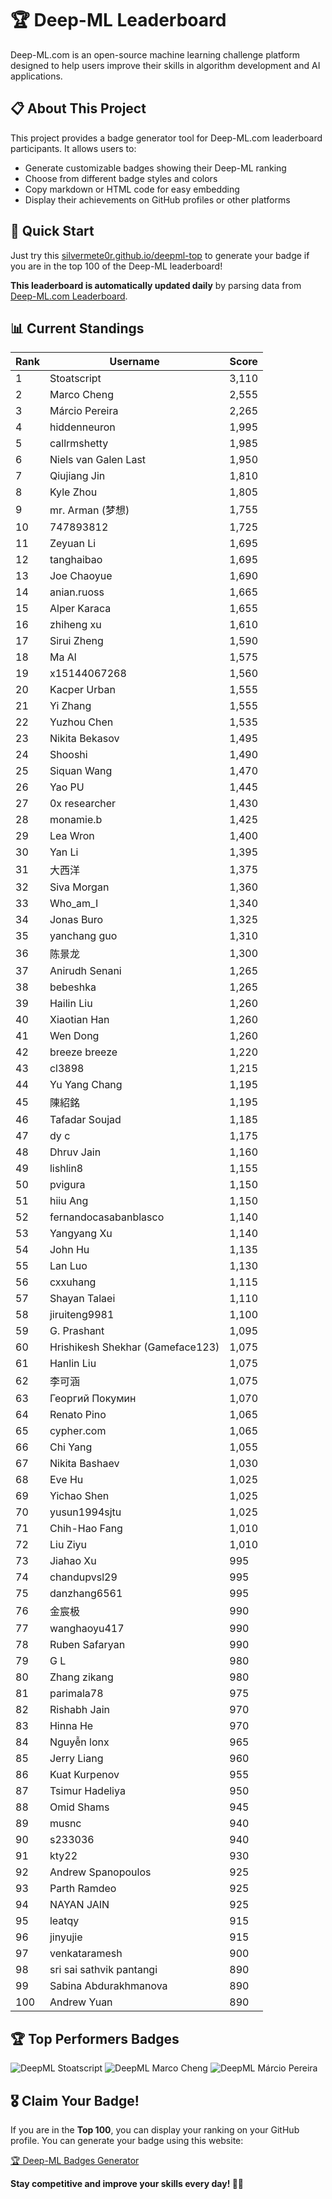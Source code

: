 # 🏆 Deep-ML Leaderboard

Deep-ML.com is an open-source machine learning challenge platform designed to help users improve their skills in algorithm development and AI applications.  

## 📋 About This Project

This project provides a badge generator tool for Deep-ML.com leaderboard participants. It allows users to:
- Generate customizable badges showing their Deep-ML ranking
- Choose from different badge styles and colors
- Copy markdown or HTML code for easy embedding
- Display their achievements on GitHub profiles or other platforms

## 🚀 Quick Start

Just try this [silvermete0r.github.io/deepml-top](silvermete0r.github.io/deepml-top) to generate your badge if you are in the top 100 of the Deep-ML leaderboard!

**This leaderboard is automatically updated daily** by parsing data from [Deep-ML.com Leaderboard](https://www.deep-ml.com/leaderboard).  

## 📊 Current Standings  

<!-- LEADERBOARD_START -->
| Rank | Username | Score |
|------|---------|-------|
| 1 | Stoatscript | 3,110 |
| 2 | Marco Cheng | 2,555 |
| 3 | Márcio Pereira | 2,265 |
| 4 | hiddenneuron | 1,995 |
| 5 | callrmshetty | 1,985 |
| 6 | Niels van Galen Last | 1,950 |
| 7 | Qiujiang Jin | 1,810 |
| 8 | Kyle Zhou | 1,805 |
| 9 | mr. Arman (梦想) | 1,755 |
| 10 | 747893812 | 1,725 |
| 11 | Zeyuan Li | 1,695 |
| 12 | tanghaibao | 1,695 |
| 13 | Joe Chaoyue | 1,690 |
| 14 | anian.ruoss | 1,665 |
| 15 | Alper Karaca | 1,655 |
| 16 | zhiheng xu | 1,610 |
| 17 | Sirui Zheng | 1,590 |
| 18 | Ma Al | 1,575 |
| 19 | x15144067268 | 1,560 |
| 20 | Kacper Urban | 1,555 |
| 21 | Yi Zhang | 1,555 |
| 22 | Yuzhou Chen | 1,535 |
| 23 | Nikita Bekasov | 1,495 |
| 24 | Shooshi | 1,490 |
| 25 | Siquan Wang | 1,470 |
| 26 | Yao PU | 1,445 |
| 27 | 0x researcher | 1,430 |
| 28 | monamie.b | 1,425 |
| 29 | Lea Wron | 1,400 |
| 30 | Yan Li | 1,395 |
| 31 | 大西洋 | 1,375 |
| 32 | Siva Morgan | 1,360 |
| 33 | Who_am_I | 1,340 |
| 34 | Jonas Buro | 1,325 |
| 35 | yanchang guo | 1,310 |
| 36 | 陈景龙 | 1,300 |
| 37 | Anirudh Senani | 1,265 |
| 38 | bebeshka | 1,265 |
| 39 | Hailin Liu | 1,260 |
| 40 | Xiaotian Han | 1,260 |
| 41 | Wen Dong | 1,260 |
| 42 | breeze breeze | 1,220 |
| 43 | cl3898 | 1,215 |
| 44 | Yu Yang Chang | 1,195 |
| 45 | 陳紹銘 | 1,195 |
| 46 | Tafadar Soujad | 1,185 |
| 47 | dy c | 1,175 |
| 48 | Dhruv Jain | 1,160 |
| 49 | lishlin8 | 1,155 |
| 50 | pvigura | 1,150 |
| 51 | hiiu Ang | 1,150 |
| 52 | fernandocasabanblasco | 1,140 |
| 53 | Yangyang Xu | 1,140 |
| 54 | John Hu | 1,135 |
| 55 | Lan Luo | 1,130 |
| 56 | cxxuhang | 1,115 |
| 57 | Shayan Talaei | 1,110 |
| 58 | jiruiteng9981 | 1,100 |
| 59 | G. Prashant | 1,095 |
| 60 | Hrishikesh Shekhar (Gameface123) | 1,075 |
| 61 | Hanlin Liu | 1,075 |
| 62 | 李可涵 | 1,075 |
| 63 | Георгий Покумин | 1,070 |
| 64 | Renato Pino | 1,065 |
| 65 | cypher.com | 1,065 |
| 66 | Chi Yang | 1,055 |
| 67 | Nikita Bashaev | 1,030 |
| 68 | Eve Hu | 1,025 |
| 69 | Yichao Shen | 1,025 |
| 70 | yusun1994sjtu | 1,025 |
| 71 | Chih-Hao Fang | 1,010 |
| 72 | Liu Ziyu | 1,010 |
| 73 | Jiahao Xu | 995 |
| 74 | chandupvsl29 | 995 |
| 75 | danzhang6561 | 995 |
| 76 | 金宸极 | 990 |
| 77 | wanghaoyu417 | 990 |
| 78 | Ruben Safaryan | 990 |
| 79 | G L | 980 |
| 80 | Zhang zikang | 980 |
| 81 | parimala78 | 975 |
| 82 | Rishabh Jain | 970 |
| 83 | Hinna He | 970 |
| 84 | Nguyễn lonx | 965 |
| 85 | Jerry Liang | 960 |
| 86 | Kuat Kurpenov | 955 |
| 87 | Tsimur Hadeliya | 950 |
| 88 | Omid Shams | 945 |
| 89 | musnc | 940 |
| 90 | s233036 | 940 |
| 91 | kty22 | 930 |
| 92 | Andrew Spanopoulos | 925 |
| 93 | Parth Ramdeo | 925 |
| 94 | NAYAN JAIN | 925 |
| 95 | leatqy | 915 |
| 96 | jinyujie | 915 |
| 97 | venkataramesh | 900 |
| 98 | sri sai sathvik pantangi | 890 |
| 99 | Sabina Abdurakhmanova | 890 |
| 100 | Andrew Yuan | 890 |
<!-- LEADERBOARD_END -->

## 🏆 Top Performers Badges

<!-- BADGES_START -->
![DeepML Stoatscript](https://img.shields.io/badge/dynamic/json?url=https%3A%2F%2Fraw.githubusercontent.com%2Fsilvermete0r%2Fdeepml-top%2Fmain%2Fbadges.json&query=%24.f0022cc6de4b20fe459420bacf8c1f9c.label&prefix=Rank%20&style=for-the-badge&label=%F0%9F%9A%80%20DeepML&color=blue&link=https%3A%2F%2Fwww.deep-ml.com%2Fleaderboard)
![DeepML Marco Cheng](https://img.shields.io/badge/dynamic/json?url=https%3A%2F%2Fraw.githubusercontent.com%2Fsilvermete0r%2Fdeepml-top%2Fmain%2Fbadges.json&query=%24.4091c1a21900bd2c7d3f4e343acddda1.label&prefix=Rank%20&style=for-the-badge&label=%F0%9F%9A%80%20DeepML&color=blue&link=https%3A%2F%2Fwww.deep-ml.com%2Fleaderboard)
![DeepML Márcio Pereira](https://img.shields.io/badge/dynamic/json?url=https%3A%2F%2Fraw.githubusercontent.com%2Fsilvermete0r%2Fdeepml-top%2Fmain%2Fbadges.json&query=%24.b0ffdfd546c2cfe5688ab1e44f9ead8c.label&prefix=Rank%20&style=for-the-badge&label=%F0%9F%9A%80%20DeepML&color=blue&link=https%3A%2F%2Fwww.deep-ml.com%2Fleaderboard)
<!-- BADGES_END -->

## 🎖 Claim Your Badge!  

If you are in the **Top 100**, you can display your ranking on your GitHub profile. You can generate your badge using this website:

[🏆 Deep-ML Badges Generator](https://silvermete0r.github.io/deepml-top/)

**Stay competitive and improve your skills every day! 🚀🔥**